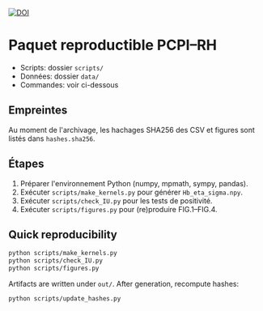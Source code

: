 [![DOI](https://zenodo.org/badge/DOI/10.5281/zenodo.17451166.svg)](https://doi.org/10.5281/zenodo.17451166)
# Paquet reproductible PCPI–RH

- Scripts: dossier `scripts/`
- Données: dossier `data/`
- Commandes: voir ci-dessous

## Empreintes
Au moment de l'archivage, les hachages SHA256 des CSV et figures sont listés dans `hashes.sha256`.

## Étapes
1. Préparer l'environnement Python (numpy, mpmath, sympy, pandas).
2. Exécuter `scripts/make_kernels.py` pour générer `Hb_eta_sigma.npy`.
3. Exécuter `scripts/check_IU.py` pour les tests de positivité.
4. Exécuter `scripts/figures.py` pour (re)produire FIG.1–FIG.4.



## Quick reproducibility

```bash
python scripts/make_kernels.py
python scripts/check_IU.py
python scripts/figures.py
```

Artifacts are written under `out/`. After generation, recompute hashes:

```bash
python scripts/update_hashes.py
```
